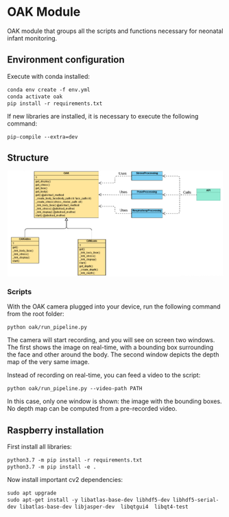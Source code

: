 # OAK Module
OAK module that groups all the scripts and functions necessary for neonatal infant monitoring.

## Environment configuration
Execute with conda installed:
```
conda env create -f env.yml
conda activate oak
pip install -r requirements.txt
```

If new libraries are installed, it is necessary to execute the following command:
```
pip-compile --extra=dev
```

## Structure

![Classes diagram](classes_diagram.png?raw=true)

### Scripts

With the OAK camera plugged into your device, run the following command from the root folder:

```
python oak/run_pipeline.py
```

The camera will start recording, and you will see on screen two windows. The first shows the image on real-time, with a bounding box surrounding the face and other around the body. The second window depicts the depth map of the very same image.

Instead of recording on real-time, you can feed a video to the script:

```
python oak/run_pipeline.py --video-path PATH
```

In this case, only one window is shown: the image with the bounding boxes. No depth map can be computed from a pre-recorded video.

## Raspberry installation
First install all libraries:
```
python3.7 -m pip install -r requirements.txt
python3.7 -m pip install -e .
```

Now install important cv2 dependencies:
```
sudo apt upgrade
sudo apt-get install -y libatlas-base-dev libhdf5-dev libhdf5-serial-dev libatlas-base-dev libjasper-dev  libqtgui4  libqt4-test
```